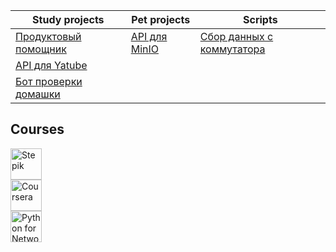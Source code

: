 Study projects | Pet projects | Scripts
--- | --- | ---
[Продуктовый помощник](https://github.com/yoninjago/foodgram-project-react) | [API для MinIO](https://github.com/yoninjago/fastapi_minio) | [Сбор данных с коммутатора](https://github.com/yoninjago/collect-switch-info)
[API для Yatube](https://github.com/yoninjago/api_final_yatube) | 
[Бот проверки домашки](https://github.com/yoninjago/homework_bot) | 

## Courses
<a href="https://stepik.org/users/169967222"><img src="https://stepik.org/static/frontend/topbar_logo.svg" height=50 alt="Stepik"></a></br>
<a href="https://www.coursera.org/account/accomplishments/verify/CB9H6FN7LAUN"><img src="https://img.shields.io/badge/Coursera-%230056D2.svg?style=for-the-badge&logo=Coursera&logoColor=white" height=50 alt="Coursera"></a></br>
<a href="https://pyneng.github.io/alumni/Sergey_Troshin"><img src="https://img.shields.io/badge/python-3670A0?style=for-the-badge&logo=python&logoColor=ffdd54" height=50 alt="Python for Network Engineers"></a></br>
